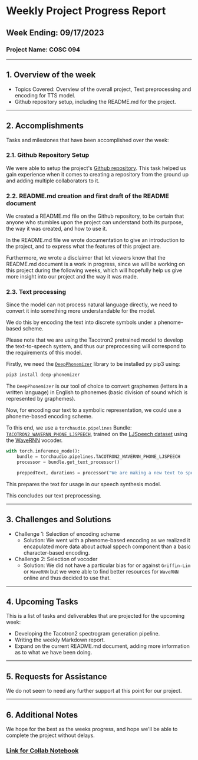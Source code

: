 # Weekly Project Progress Report

## Week Ending: 09/17/2023

### Project Name: COSC 094

---

## 1. Overview of the week
* Topics Covered: Overview of the overall project, Text preprocessing and encoding for TTS model.
* Github repository setup, including the README.md for the project.

---

## 2. Accomplishments

Tasks and milestones that have been accomplished over the week:

### 2.1. Github Repository Setup
We were able to setup the project's [Github repository](https://github.com/carlosguealv/cosc-094). This task helped us gain experience when it comes to creating a repository from the ground up and adding multiple collaborators to it.

### 2.2. README.md creation and first draft of the README document
We created a README.md file on the Github repository, to be certain that anyone who stumbles upon the project can understand both its purpose, the way it was created, and how to use it.

In the README.md file we wrote documentation to give an introduction to the project, and to express what the features of this project are.

Furthermore, we wrote a disclaimer that let viewers know that the README.md document is a work in progress, since we will be working on this project during the following weeks, which will hopefully help us give more insight into our project and the way it was made.

### 2.3. Text processing
Since the model can not process natural language directly, we need to convert it into something more understandable for the model.

We do this by encoding the text into discrete symbols under a phenome-based scheme.

Please note that we are using the Tacotron2 pretrained model to develop the text-to-speech system, and thus our preprocessing will correspond to the requirements of this model.

Firstly, we need the [`DeepPhonemizer`](https://github.com/as-ideas/DeepPhonemizer) library to be installed py pip3 using:
```bash
pip3 install deep-phonemizer
```

The `DeepPhonemizer` is our tool of choice to convert graphemes (letters in a written language) in English to phonemes (basic division of sound which is represented by graphemes).

Now, for encoding our text to a symbolic representation, we could use a phoneme-based encoding scheme.


To this end, we use a `torchaudio.pipelines` Bundle: [`TACOTRON2_WAVERNN_PHONE_LJSPEECH`](https://pytorch.org/audio/stable/generated/torchaudio.pipelines.TACOTRON2_WAVERNN_PHONE_LJSPEECH.html#torchaudio.pipelines.TACOTRON2_WAVERNN_PHONE_LJSPEECH), trained on the [LJSpeech dataset](https://keithito.com/LJ-Speech-Dataset/) using the [WaveRNN](https://github.com/fatchord/WaveRNN) vocoder.

```python
with torch.inference_mode():
    bundle = torchaudio.pipelines.TACOTRON2_WAVERNN_PHONE_LJSPEECH
    processor = bundle.get_text_processor()

    preppedText, durations = processor("We are making a new text to speech system")
```

This prepares the text for usage in our speech synthesis model.

This concludes our text preprocessing.

---
## 3. Challenges and Solutions

- Challenge 1: Selection of encoding scheme
  - Solution: We went with a phenome-based encoding as we realized it encapulated more data about actual sppech component than a basic character-based encoding.
- Challenge 2: Selection of vocoder
  - Solution: We did not have a particular bias for or against `Griffin-Lim` or `WaveRNN` but we were able to find better resources for `WaveRNN` online and thus decided to use that.
---
## 4. Upcoming Tasks

This is a list of tasks and deliverables that are projected for the upcoming week:

- Developing the Tacotron2 spectrogram generation pipeline.
- Writing the weekly Markdown report.
- Expand on the current README.md document, adding more information as to what we have been doing.
---
## 5. Requests for Assistance

We do not seem to need any further support at this point for our project.

---

## 6. Additional Notes

We hope for the best as the weeks progress, and hope we'll be able to complete the project without delays.

### [Link for Collab Notebook](https://colab.research.google.com/drive/1HMPFAtRou1qToG1qfFgrEsfe4_S4qIAB?usp=sharing)